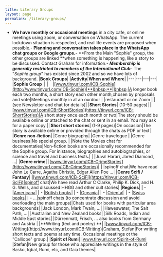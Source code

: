 ---title: Literary Groupslayout: pagepermalink: /literary-groups/---- **We have monthly or occasional meetings** in a city cafe, or online meetings using zoom, or conversation on WhatsApp. The current lockdown situation is respected, and real life events are proposed when possible.- **Planning and conversation takes place in the WhatsApp chat groups or Google groups.**- **From the Main "Sophie" group, the other groups are linked **when something is happening, like a story to be discussed.  Contact Graham for information.- ***Membership is generally restricted to members of the International Club***- The "*Sophie group*" has existed since 2002 and so we have lots of background.
|**Book Groups**|     |**Activity**|**When and Where**||---|---|---|---||**Sophie&nbsp;Group&nbsp;&nbsp;**||&nbsp;&nbsp;&nbsp;&nbsp;|[www.tinyurl.com/ICB-Sophie](http://www.tinyurl.com/ICB-Sophie)|**&nbsp;**|&nbsp;|A longer book each two months, a short story each other month,chosen by proposals and vote|Meetings monthly in at an ourdoor ||restaurant or on Zoom ||(see Newsletter and chat for details)||**Short Stories**| (10-50 pages)||[www.tinyurl.com/ICB-ShortStories](https://tinyurl.com/ICB-ShortStories)|A short story once each month or two|The story should be available online or attached to the chat or sent in an email. You may ask for a paper copy.||**Short short stories**| (1-9 pages)|On occasion|The story is available online or provided through the chats as PDF or text||**Genre non-fiction**||Genre biography||Genre travelogue&nbsp;||Genre business|No special group. ||Note the Movies chat for documentaties|Non-fiction books are occasionally recommended for the Sophie group. For inistance, biographies and autobiographies, or science and travel and business texts.|||Juval Harari, Jared Diamond, ...||**Genre crime**||[www.tinyurl.com/ICB-CrimeStories](http://www.tinyurl.com/ICB-CrimeStories)||  |spinoff chat|We have read John Le Carre, Agatha Christie, Edgar Allen Poe ...||**Genre Scifi / Fantasy**||[www.tinyurl.com/ICB-SciFi](https://tinyurl.com/ICB-SciFi)|spinoff chat|We have read Arthur C Clarke, Philip K. Dick, and H. G. Wells, and discussed HHGG and other cult stories||**Regions**|| - |[Americana](https://tinyurl.com/Books-Americana)|| - |[British books](https://tinyurl.com/Books-British)|| - |[Oceania](https://tinyurl.com/Books-Oceania)|| - |[Oriental](https://tinyurl.com/Books-Oriental)|| - |[Swiss books](https://tinyurl.com/Swiss-Books)|| - ...|spinoff chats (to concentrate discussion and avoid overloading the main groups)|Chats used for books with particular area backgrounds||Jack London, Mark Twain, ...||Haweswater, The Salt Path, ...||Australian and New Zealand books||Silk Roads, Indian and Middle East stories||Dürrenmatt, Frisch, ... also books from Germany and Austria ||**Writing (text and poetry) **||[www.tinyurl.com/ICB-Writing](http://www.tinyurl.com/ICB-Writing)|Graham, Stefan|For writing short texts and poems at any time. Occasional meetings ot the "Calliope" group.||**Spirit of Rumi**||[www.tinyurl.com/Spirit-of-Rumi ](http://www.tinyurl.com/Spirit-of-Rumi)|Stefan|New group for those who appreciate writings in the style of Basko, Iqbal, Rumi, etc, and Gaia themes|


